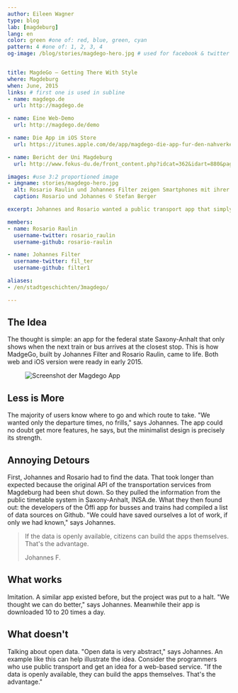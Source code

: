 ```yaml
---
author: Eileen Wagner
type: blog
lab: [magdeburg]
lang: en
color: green #one of: red, blue, green, cyan
pattern: 4 #one of: 1, 2, 3, 4
og-image: /blog/stories/magdego-hero.jpg # used for facebook & twitter card


title: MagdeGo – Getting There With Style
where: Magdeburg
when: June, 2015
links: # first one is used in subline
- name: magdego.de
  url: http://magdego.de

- name: Eine Web-Demo
  url: http://magdego.de/demo

- name: Die App im iOS Store
  url: https://itunes.apple.com/de/app/magdego-die-app-fur-den-nahverkehr/id926337785

- name: Bericht der Uni Magdeburg
  url: http://www.fokus-du.de/front_content.php?idcat=362&idart=880&page=2&page_begin=0

images: #use 3:2 proportioned image
- imgname: stories/magdego-hero.jpg
  alt: Rosario Raulin und Johannes Filter zeigen Smartphones mit ihrer App vor einer Strassenbahn
  caption: Rosario und Johannes © Stefan Berger

excerpt: Johannes and Rosario wanted a public transport app that simply shows the next arrivals at the closest stop. Thus, MagdeGo was born, and this is their story.

members:
- name: Rosario Raulin
  username-twitter: rosario_raulin
  username-github: rosario-raulin

- name: Johannes Filter
  username-twitter: fil_ter
  username-github: filter1

aliases:
- /en/stadtgeschichten/3magdego/

---
```


## The Idea
The thought is simple: an app for the federal state Saxony-Anhalt that only shows when the next train or bus arrives at the closest stop. This is how MadgeGo, built by Johannes Filter and Rosario Raulin, came to life. Both web and iOS version were ready in early 2015.

<figure class="portrait right">
  <img src="/blog/stories/magdego-screenshot.png" alt="Screenshot der Magdego App" >
</figure>

## Less is More
The majority of users know where to go and which route to take. "We wanted only the departure times, no frills," says Johannes. The app could no doubt get more features, he says, but the minimalist design is precisely its strength.

## Annoying Detours
First, Johannes and Rosario had to find the data. That took longer than expected because the original API of the transportation services from Magdeburg had been shut down. So they pulled the information from the public timetable system in Saxony-Anhalt, INSA.de. What they then found out: the developers of the Öffi app for busses and trains had compiled a list of data sources on Github. "We could have saved ourselves a lot of work, if only we had known," says Johannes.

<blockquote>
  <p>If the data is openly available, citizens can build the apps themselves. That's the advantage.</p>
  <footer>Johannes F.</footer>
</blockquote>

## What works
Imitation. A similar app existed before, but the project was put to a halt. "We thought we can do better," says Johannes. Meanwhile their app is downloaded 10 to 20 times a day.

## What doesn't
Talking about open data. "Open data is very abstract," says Johannes. An example like this can help illustrate the idea. Consider the programmers who use public transport and get an idea for a web-based service. "If the data is openly available, they can build the apps themselves. That's the advantage."
